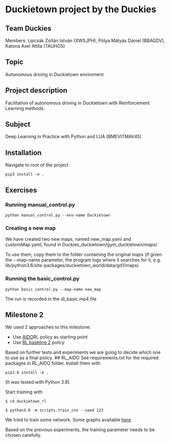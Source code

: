 # Duckietown project by the Duckies
## Team Duckies  
Members: Lipcsák Zoltán István (XWSJPH), Pólya Mátyás Dániel (BBAGDV), Katona Axel Attila (TAUHO5)
## Topic
Autonomous driving in Duckietown enviroment  
## Project description 
Facilitation of autonomous driving in Duckietown with Reinforcement Learning methods.
## Subject
Deep Learning in Practice with Python and LUA (BMEVITMAV45)  

## Installation
Navigate to root of the project

`pip3 install -e .`
## Exercises
### Running manual_control.py
`python manual_control.py --env-name Duckietown`
### Creating a new map
We have created two new maps, named new_map.yaml and customMap.yaml, found in Duckies_duckietown/gym_duckietown/maps/

To use them, copy them to the folder containing the original maps (if given the --map-name parameter, the program logs where it searches for it, e.g. lib/python3.6/site-packages/duckietown_world/data/gd1/maps)

### Running the basic_control.py
`python basic_control.py --map-name new_map`

The run is recorded in the dl_basic.mp4 file

## Milestone 2

We used 2 approaches to this milestone:
* Use [AIDO](https://docs.duckietown.org/daffy/AIDO/out/embodied_rl.html)RL policy as starting point 
* Use [RL baseline 2](https://github.com/nicknochnack/ReinforcementLearningCourse/blob/main/Project%202%20-%20Self%20Driving.ipynb) policy 
<a/>
Based on further tests and experiments we are going to decide which one to use as a final policy.
## RL_AIDO
See requirements.txt for the required packages in RL_AIDO folder. 
Install them with 

`pip3.8 install -e .`


(It was tested with Python 3.8).

Start training with

`$ cd duckietown_rl`

`$ python3.8 -m scripts.train_cnn --seed 123`

We tried to train some network. Some graphs avaliable [here](https://wandb.ai/dodekaeder/test1/reports/episode-reward-22-11-20-21-25-30---VmlldzozMDA1MTUy?accessToken=bcy084vs1ah194odlrbtds38ire0aljs61d9h3x2h2svbcyd4buax16fjw0l2h79). 

Based on the previous experiments, the training parameter needs to be chosen carefully. 
